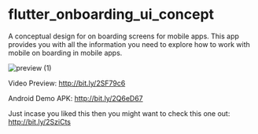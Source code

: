 # flutter_onboarding_ui_concept

A conceptual design for on boarding screens for mobile apps. This app provides you with all the information you need to explore how to work with mobile on boarding in mobile apps.

![preview (1)](https://user-images.githubusercontent.com/48721096/71137132-1d0a5f80-2218-11ea-9086-a241341baf72.png)

Video Preview: http://bit.ly/2SF79c6

Android Demo APK: http://bit.ly/2Q6eD67

Just incase you liked this then you might want to check this one out: http://bit.ly/2SziCts
